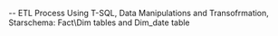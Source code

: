 -- ETL Process Using T-SQL,
Data Manipulations and Transofrmation,
Starschema: Fact\Dim tables and Dim_date table
